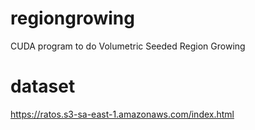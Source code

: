 # regiongrowing
CUDA program to do Volumetric Seeded Region Growing

# dataset
https://ratos.s3-sa-east-1.amazonaws.com/index.html

